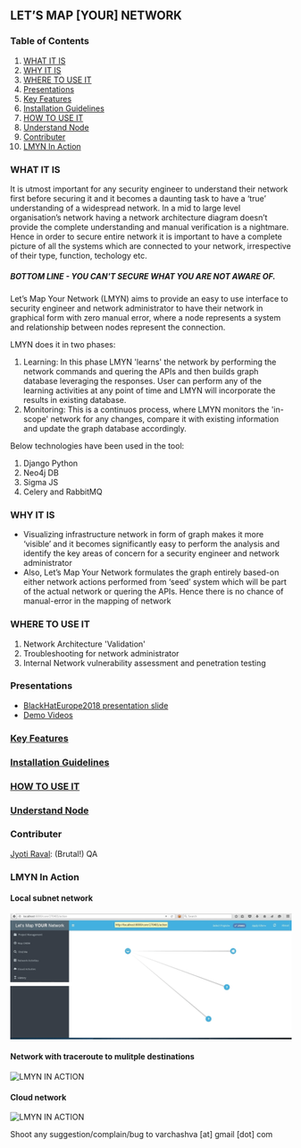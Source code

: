 ## LET’S MAP [YOUR] NETWORK ##

### Table of Contents
1. [WHAT IT IS](#what-it-is)
2. [WHY IT IS](#why-it-is)
3. [WHERE TO USE IT](#where-to-use-it)
4. [Presentations](#presentations)
5. [Key Features](#key-features)
6. [Installation Guidelines](#installation-guidelines)
7. [HOW TO USE IT](#how-to-use-it) 
8. [Understand Node](#understand-node.md)
9. [Contributer](#contributer)
10. [LMYN In Action](#lmyn-in-action)

### WHAT IT IS ###

It is utmost important for any security engineer to understand their network first before securing it and it becomes a daunting task to have a ‘true’ understanding of a widespread network. In a mid to large level organisation’s network having a network architecture diagram doesn’t provide the complete understanding and manual verification is a nightmare. Hence in order to secure entire network it is important to have a complete picture of all the systems which are connected to your network, irrespective of their type, function, techology etc.

##### BOTTOM LINE - YOU CAN'T SECURE WHAT YOU ARE NOT AWARE OF. #####

Let’s Map Your Network (LMYN) aims to provide an easy to use interface to security engineer and network administrator to have their network in graphical form with zero manual error, where a node represents a system and relationship between nodes represent the connection.

LMYN does it in two phases:
1. Learning: In this phase LMYN 'learns' the network by performing the network commands and quering the APIs and then builds graph database leveraging the responses. User can perform any of the learning activities at any point of time and LMYN will incorporate the results in existing database.
2. Monitoring: This is a continuos process, where LMYN monitors the 'in-scope' network for any changes, compare it with existing information and update the graph database accordingly.

Below technologies have been used in the tool:
1. Django Python
2. Neo4j DB
3. Sigma JS
4. Celery and RabbitMQ

### WHY IT IS ###
 - Visualizing infrastructure network in form of graph makes it more ‘visible’ and it becomes significantly easy to perform the analysis and identify the key areas of concern for a security engineer and network administrator
 - Also, Let’s Map Your Network formulates the graph entirely based-on either network actions performed from ‘seed’ system which will be part of the actual network or quering the APIs. Hence there is no chance of manual-error in the mapping of network
 
### WHERE TO USE IT ###
1. Network Architecture 'Validation'
2. Troubleshooting for network administrator
3. Internal Network vulnerability assessment and penetration testing

### Presentations ###
 - [BlackHatEurope2018 presentation slide](docs/LetsMapYourNetwork_BlackHat.pdf)
 - [Demo Videos](https://www.youtube.com/channel/UC77eNGlIzjGL0fgx3i6Hcyw)

### [Key Features](KeyFeatures.md)

### [Installation Guidelines](InstallationGuidelines.md)

### [HOW TO USE IT](HowTo.md) 
### [Understand Node](UnderstandNode.md)

### Contributer ###
[Jyoti Raval](https://www.linkedin.com/in/jyoti-raval-61565157/): (Brutal!) QA

### LMYN In Action

#### Local subnet network
![LMYN IN ACTION](images/LMYN_1.gif)

#### Network with traceroute to mulitple destinations
![LMYN IN ACTION](images/LMYN_2.gif)

#### Cloud network
![LMYN IN ACTION](images/LMYN_3.gif)

Shoot any suggestion/complain/bug to varchashva \[at] gmail \[dot] com
